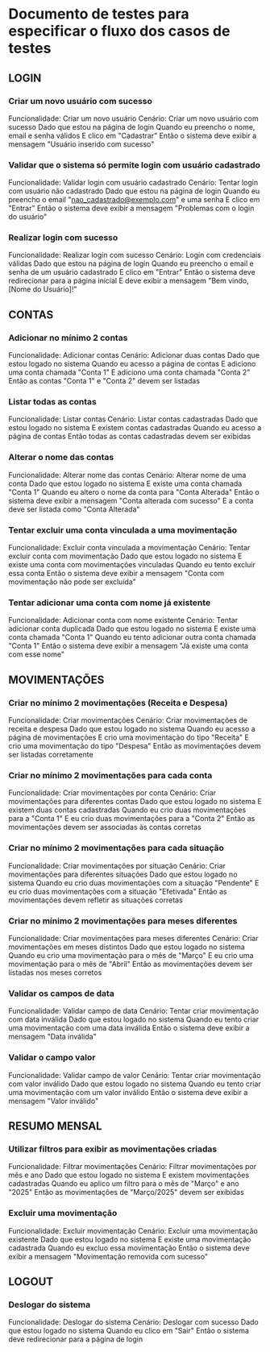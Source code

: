 # Documento de testes para especificar o fluxo dos casos de testes

## LOGIN

### Criar um novo usuário com sucesso
Funcionalidade: Criar um novo usuário
  Cenário: Criar um novo usuário com sucesso
    Dado que estou na página de login
    Quando eu preencho o nome, email e senha válidos
    E clico em "Cadastrar"
    Então o sistema deve exibir a mensagem "Usuário inserido com sucesso"

### Validar que o sistema só permite login com usuário cadastrado
Funcionalidade: Validar login com usuário cadastrado
  Cenário: Tentar login com usuário não cadastrado
    Dado que estou na página de login
    Quando eu preencho o email "nao_cadastrado@exemplo.com" e uma senha
    E clico em "Entrar"
    Então o sistema deve exibir a mensagem "Problemas com o login do usuário"

### Realizar login com sucesso
Funcionalidade: Realizar login com sucesso
  Cenário: Login com credenciais válidas
    Dado que estou na página de login
    Quando eu preencho o email e senha de um usuário cadastrado
    E clico em "Entrar"
    Então o sistema deve redirecionar para a página inicial
    E deve exibir a mensagem "Bem vindo, [Nome do Usuário]!"


## CONTAS

### Adicionar no mínimo 2 contas
Funcionalidade: Adicionar contas
  Cenário: Adicionar duas contas
    Dado que estou logado no sistema
    Quando eu acesso a página de contas
    E adiciono uma conta chamada "Conta 1"
    E adiciono uma conta chamada "Conta 2"
    Então as contas "Conta 1" e "Conta 2" devem ser listadas

### Listar todas as contas
Funcionalidade: Listar contas
  Cenário: Listar contas cadastradas
    Dado que estou logado no sistema
    E existem contas cadastradas
    Quando eu acesso a página de contas
    Então todas as contas cadastradas devem ser exibidas

### Alterar o nome das contas
Funcionalidade: Alterar nome das contas
  Cenário: Alterar nome de uma conta
    Dado que estou logado no sistema
    E existe uma conta chamada "Conta 1"
    Quando eu altero o nome da conta para "Conta Alterada"
    Então o sistema deve exibir a mensagem "Conta alterada com sucesso"
    E a conta deve ser listada como "Conta Alterada"

### Tentar excluir uma conta vinculada a uma movimentação
Funcionalidade: Excluir conta vinculada a movimentação
  Cenário: Tentar excluir conta com movimentação
    Dado que estou logado no sistema
    E existe uma conta com movimentações vinculadas
    Quando eu tento excluir essa conta
    Então o sistema deve exibir a mensagem "Conta com movimentação não pode ser excluída"

### Tentar adicionar uma conta com nome já existente
Funcionalidade: Adicionar conta com nome existente
  Cenário: Tentar adicionar conta duplicada
    Dado que estou logado no sistema
    E existe uma conta chamada "Conta 1"
    Quando eu tento adicionar outra conta chamada "Conta 1"
    Então o sistema deve exibir a mensagem "Já existe uma conta com esse nome"


## MOVIMENTAÇÕES

### Criar no mínimo 2 movimentações (Receita e Despesa)
Funcionalidade: Criar movimentações
  Cenário: Criar movimentações de receita e despesa
    Dado que estou logado no sistema
    Quando eu acesso a página de movimentações
    E crio uma movimentação do tipo "Receita"
    E crio uma movimentação do tipo "Despesa"
    Então as movimentações devem ser listadas corretamente

### Criar no mínimo 2 movimentações para cada conta
Funcionalidade: Criar movimentações por conta
  Cenário: Criar movimentações para diferentes contas
    Dado que estou logado no sistema
    E existem duas contas cadastradas
    Quando eu crio duas movimentações para a "Conta 1"
    E eu crio duas movimentações para a "Conta 2"
    Então as movimentações devem ser associadas às contas corretas

### Criar no mínimo 2 movimentações para cada situação
Funcionalidade: Criar movimentações por situação
  Cenário: Criar movimentações para diferentes situações
    Dado que estou logado no sistema
    Quando eu crio duas movimentações com a situação "Pendente"
    E eu crio duas movimentações com a situação "Efetivada"
    Então as movimentações devem refletir as situações corretas

### Criar no mínimo 2 movimentações para meses diferentes
Funcionalidade: Criar movimentações para meses diferentes
  Cenário: Criar movimentações em meses distintos
    Dado que estou logado no sistema
    Quando eu crio uma movimentação para o mês de "Março"
    E eu crio uma movimentação para o mês de "Abril"
    Então as movimentações devem ser listadas nos meses corretos

### Validar os campos de data
Funcionalidade: Validar campo de data
  Cenário: Tentar criar movimentação com data inválida
    Dado que estou logado no sistema
    Quando eu tento criar uma movimentação com uma data inválida
    Então o sistema deve exibir a mensagem "Data inválida"

### Validar o campo valor
Funcionalidade: Validar campo de valor
  Cenário: Tentar criar movimentação com valor inválido
    Dado que estou logado no sistema
    Quando eu tento criar uma movimentação com um valor inválido
    Então o sistema deve exibir a mensagem "Valor inválido"


## RESUMO MENSAL

### Utilizar filtros para exibir as movimentações criadas
Funcionalidade: Filtrar movimentações
  Cenário: Filtrar movimentações por mês e ano
    Dado que estou logado no sistema
    E existem movimentações cadastradas
    Quando eu aplico um filtro para o mês de "Março" e ano "2025"
    Então as movimentações de "Março/2025" devem ser exibidas

### Excluir uma movimentação
Funcionalidade: Excluir movimentação
  Cenário: Excluir uma movimentação existente
    Dado que estou logado no sistema
    E existe uma movimentação cadastrada
    Quando eu excluo essa movimentação
    Então o sistema deve exibir a mensagem "Movimentação removida com sucesso"


## LOGOUT

### Deslogar do sistema
Funcionalidade: Deslogar do sistema
  Cenário: Deslogar com sucesso
    Dado que estou logado no sistema
    Quando eu clico em "Sair"
    Então o sistema deve redirecionar para a página de login